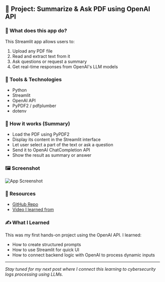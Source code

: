 ## 🧠 Project: Summarize & Ask PDF using OpenAI API

### 📌 What does this app do?
This Streamlit app allows users to:
1. Upload any PDF file
2. Read and extract text from it
3. Ask questions or request a summary
4. Get real-time responses from OpenAI's LLM models

### 🧰 Tools & Technologies
- Python
- Streamlit
- OpenAI API
- PyPDF2 / pdfplumber
- dotenv

### 🧪 How it works (Summary)
- Load the PDF using PyPDF2
- Display its content in the Streamlit interface
- Let user select a part of the text or ask a question
- Send it to OpenAI ChatCompletion API
- Show the result as summary or answer

### 🖼 Screenshot
![App Screenshot](assets/screenshot.png)

### 🔗 Resources
- [GitHub Repo](https://github.com/elbazhazem/summarize_ask_pdf)
- [Video I learned from](https://www.youtube.com/watch?v=yq803m5ESXI)

### ✍️ What I Learned
This was my first hands-on project using the OpenAI API. I learned:
- How to create structured prompts
- How to use Streamlit for quick UI
- How to connect backend logic with OpenAI to process dynamic inputs

---

*Stay tuned for my next post where I connect this learning to cybersecurity logs processing using LLMs.*
